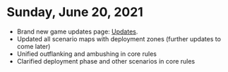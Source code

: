 # Sunday, June 20, 2021
- Brand new game updates page: [Updates](https://battleforged.indiegamerules.com/updates).
- Updated all scenario maps with deployment zones (further updates to come later)
- Unified outflanking and ambushing in core rules
- Clarified deployment phase and other scenarios in core rules
